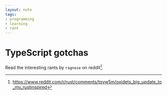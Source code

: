 ```yaml
---
layout: note
tags:
- programming
- learning
- rant
---
```


# TypeScript gotchas

Read the interesting rants by `ragnese` on reddit[^1].

[^1]: https://www.reddit.com/r/rust/comments/tqyw5m/oxidets_big_update_to_my_rustinspired
